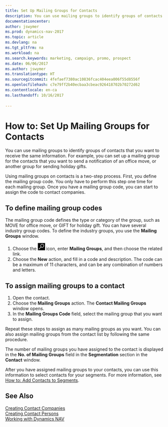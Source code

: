 ```yaml
---
title: Set Up Mailing Groups for Contacts
description: You can use mailing groups to identify groups of contacts that you want to receive the same information, for example, for a marketing campaign or promo.
documentationcenter: 
author: jswymer
ms.prod: dynamics-nav-2017
ms.topic: article
ms.devlang: na
ms.tgt_pltfrm: na
ms.workload: na
ms.search.keywords: marketing, campaign, promo, prospect
ms.date: 06/06/2017
ms.author: jswymer
ms.translationtype: HT
ms.sourcegitcommit: 4fefaef7380ac10836fcac404eea006f55d8556f
ms.openlocfilehash: c7e79ff2b40ecbaa3cbeac926418702b70272d62
ms.contentlocale: en-ca
ms.lasthandoff: 10/16/2017

---
```

# <a name="how-to-set-up-mailing-groups-for-contacts"></a>How to: Set Up Mailing Groups for Contacts
You can use mailing groups to identify groups of contacts that you want to receive the same information. For example, you can set up a mailing group for the contacts that you want to send a notification of an office move, or another group for sending holiday gifts.

Using mailing groups on contacts is a two-step process. First, you define the mailing group code. You only have to perform this step one time for each mailing group. Once you have a mailing group code, you can start to assign the code to contact companies.

## <a name="to-define-mailing-group-codes"></a>To define mailing group codes
The mailing group code defines the type or category of the group, such as MOVE for office move, or GIFT for holiday gift. You can have several industry group codes. To define the industry groups, you use the **Mailing Groups** window.

1. Choose the ![Search for Page or Report](media/ui-search/search_small.png "Search for Page or Report icon") icon, enter **Mailing Groups**, and then choose the related link.
2. Choose the **New** action, and fill in a code and description. The code can be a maximum of 11 characters, and can be any combination of numbers and letters.

## <a name="AssignMailGroupContact"></a> To assign mailing groups to a contact
1. Open the contact.
2. Choose the **Mailing Groups** action. The **Contact Mailing Groups** window opens.
3. In the **Mailing Groups Code** field, select the mailing group that you want to assign.

Repeat these steps to assign as many mailing groups as you want. You can also assign mailing groups from the contact list by following the same procedure.

The number of mailing groups you have assigned to the contact is displayed in the **No. of Mailing Groups** field in the **Segmentation** section in the **Contact** window.

After you have assigned mailing groups to your contacts, you can use this information to select contacts for your segments. For more information, see [How to: Add Contacts to Segments](marketing-add-contact-segment.md).

## <a name="see-also"></a>See Also
[Creating Contact Companies](marketing-create-contact-companies.md)  
[Creating Contact Persons](marketing-create-contact-persons.md)  
[Working with Dynamics NAV](ui-work-product.md)


